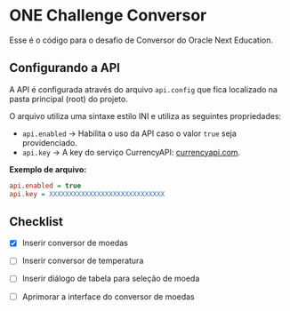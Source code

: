 # ONE Challenge Conversor

Esse é o código para o desafio de Conversor do Oracle Next Education.

## Configurando a API

A API é configurada através do arquivo `api.config` que fica localizado na
pasta principal (root) do projeto.

O arquivo utiliza uma sintaxe estilo INI e utiliza as seguintes
propriedades:

 - `api.enabled` → Habilita o uso da API caso o valor `true` seja providenciado.
 - `api.key` → A key do serviço CurrencyAPI: [currencyapi.com](currencyapi.com).
 
**Exemplo de arquivo:**

```ini
api.enabled = true
api.key = XXXXXXXXXXXXXXXXXXXXXXXXXXXXX
```

## Checklist

 - [x] Inserir conversor de moedas
 - [ ] Inserir conversor de temperatura
 - [ ] Inserir diálogo de tabela para seleção de moeda
 - [ ] Aprimorar a interface do conversor de moedas
 